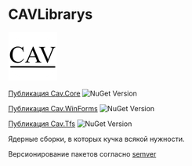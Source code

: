 # CAVLibrarys 
![Иконка проекта](https://raw.githubusercontent.com/ChernenkoAV/CAVLibrarys/master/Cav.png)

[Публикация Cav.Core](https://www.nuget.org/packages/Cav.Core/)
<img alt="NuGet Version" src="https://img.shields.io/nuget/v/Cav.Core.svg" />

[Публикация Cav.WinForms](https://www.nuget.org/packages/Cav.WinForms/)
<img alt="NuGet Version" src="https://img.shields.io/nuget/v/Cav.WinForms.svg" />

[Публикация Cav.Tfs](https://www.nuget.org/packages/Cav.Tfs/)
<img alt="NuGet Version" src="https://img.shields.io/nuget/v/Cav.Tfs.svg" />

Ядерные сборки, в которых кучка всякой нужности.

Версионирование пакетов согласно [semver](http://semver.org/lang/ru/)
